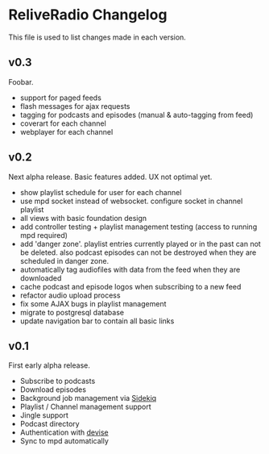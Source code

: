 ReliveRadio Changelog
===========================
This file is used to list changes made in each version.


v0.3
------
Foobar.

- support for paged feeds
- flash messages for ajax requests
- tagging for podcasts and episodes (manual & auto-tagging from feed)
- coverart for each channel
- webplayer for each channel

v0.2
------
Next alpha release. Basic features added. UX not optimal yet.

- show playlist schedule for user for each channel
- use mpd socket instead of websocket. configure socket in channel playlist
- all views with basic foundation design
- add controller testing + playlist management testing (access to running mpd required)
- add 'danger zone'. playlist entries currently played or in the past can not be deleted. also podcast episodes can not be destroyed when they are scheduled in danger zone.
- automatically tag audiofiles with data from the feed when they are downloaded
- cache podcast and episode logos when subscribing to a new feed
- refactor audio upload process
- fix some AJAX bugs in playlist management
- migrate to postgresql database
- update navigation bar to contain all basic links

v0.1
------
First early alpha release.

- Subscribe to podcasts
- Download episodes
- Background job management via [Sidekiq](https://github.com/mperham/sidekiq)
- Playlist / Channel management support
- Jingle support
- Podcast directory
- Authentication with [devise](https://github.com/plataformatec/devise)
- Sync to mpd automatically